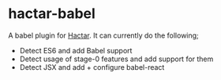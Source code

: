 # hactar-babel

A babel plugin for [Hactar](https://github.com/Hactar-js/hactar). It can currently do the following;

- Detect ES6 and add Babel support
- Detect usage of stage-0 features and add support for them
- Detect JSX and add + configure babel-react
